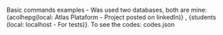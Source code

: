 Basic commands examples - Was used two databases, both are mine: {acolhepg(local: Atlas Plataform - Project posted on linkedIn)} , {students (local: localhost - For tests)}.
To see the codes: codes.json